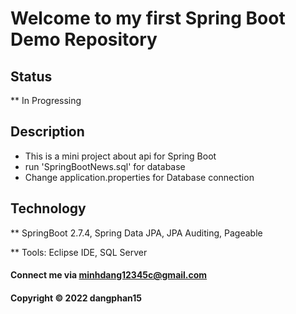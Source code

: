 # Welcome to my first Spring Boot Demo Repository

## Status

** In Progressing

## Description
- This is a mini project about api for Spring Boot
- run 'SpringBootNews.sql' for database
- Change application.properties for Database connection

## Technology

** SpringBoot 2.7.4, Spring Data JPA, JPA Auditing, Pageable

** Tools: Eclipse IDE, SQL Server 

#### Connect me via minhdang12345c@gmail.com

#### Copyright &#169; 2022 dangphan15